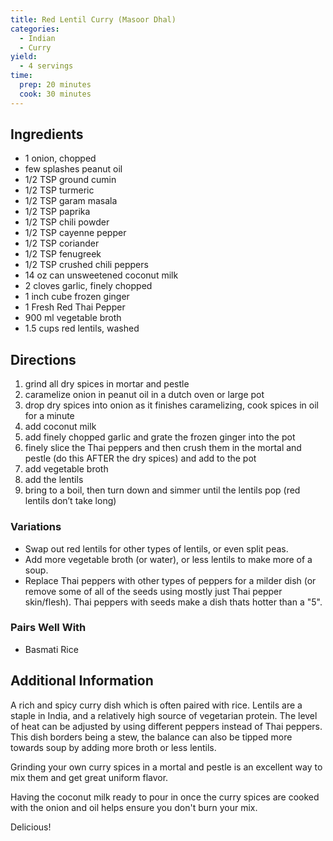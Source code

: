 ```yaml
---
title: Red Lentil Curry (Masoor Dhal)
categories:
  - Indian
  - Curry
yield:
  - 4 servings
time:  
  prep: 20 minutes
  cook: 30 minutes
---
```

## Ingredients

* 1 onion, chopped
* few splashes peanut oil
* 1/2 TSP ground cumin
* 1/2 TSP turmeric
* 1/2 TSP garam masala
* 1/2 TSP paprika
* 1/2 TSP chili powder
* 1/2 TSP cayenne pepper
* 1/2 TSP coriander
* 1/2 TSP fenugreek
* 1/2 TSP crushed chili peppers
* 14 oz can unsweetened coconut milk
* 2 cloves garlic, finely chopped
* 1 inch cube frozen ginger
* 1 Fresh Red Thai Pepper
* 900 ml vegetable broth
* 1.5 cups red lentils, washed

## Directions

1. grind all dry spices in mortar and pestle
2. caramelize onion in peanut oil in a dutch oven or large pot
3. drop dry spices into onion as it finishes caramelizing, cook spices in oil for a minute
4. add coconut milk
5. add finely chopped garlic and grate the frozen ginger into the pot
6. finely slice the Thai peppers and then crush them in the mortal and pestle (do this AFTER the dry spices) and add to the pot
7. add vegetable broth
8. add the lentils
9. bring to a boil, then turn down and simmer until the lentils pop (red lentils don’t take long)

### Variations

*	Swap out red lentils for other types of lentils, or even split peas.
*	Add more vegetable broth (or water), or less lentils to make more of a soup.
*	Replace Thai peppers with other types of peppers for a milder dish (or remove some of all of the seeds using mostly just Thai pepper skin/flesh). Thai peppers with seeds make a dish thats hotter than a "5".

### Pairs Well With

* Basmati Rice

## Additional Information

A rich and spicy curry dish which is often paired with rice. Lentils are a staple in India, and a relatively high source of vegetarian protein. The level of heat can be adjusted by using different peppers instead of Thai peppers. This dish borders being a stew, the balance can also be tipped more towards soup by adding more broth or less lentils.

Grinding your own curry spices in a mortal and pestle is an excellent way to mix them and get great uniform flavor.

Having the coconut milk ready to pour in once the curry spices are cooked with the onion and oil helps ensure you don't burn your mix.

Delicious!

